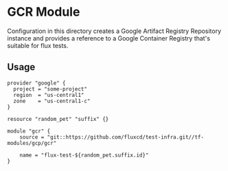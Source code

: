# GCR Module

Configuration in this directory creates a Google Artifact Registry Repository
instance and provides a reference to a Google Container Registry that's suitable
for flux tests.

## Usage

```hcl
provider "google" {
  project = "some-project"
  region  = "us-central1"
  zone    = "us-central1-c"
}

resource "random_pet" "suffix" {}

module "gcr" {
    source = "git::https://github.com/fluxcd/test-infra.git//tf-modules/gcp/gcr"

    name = "flux-test-${random_pet.suffix.id}"
}
```
